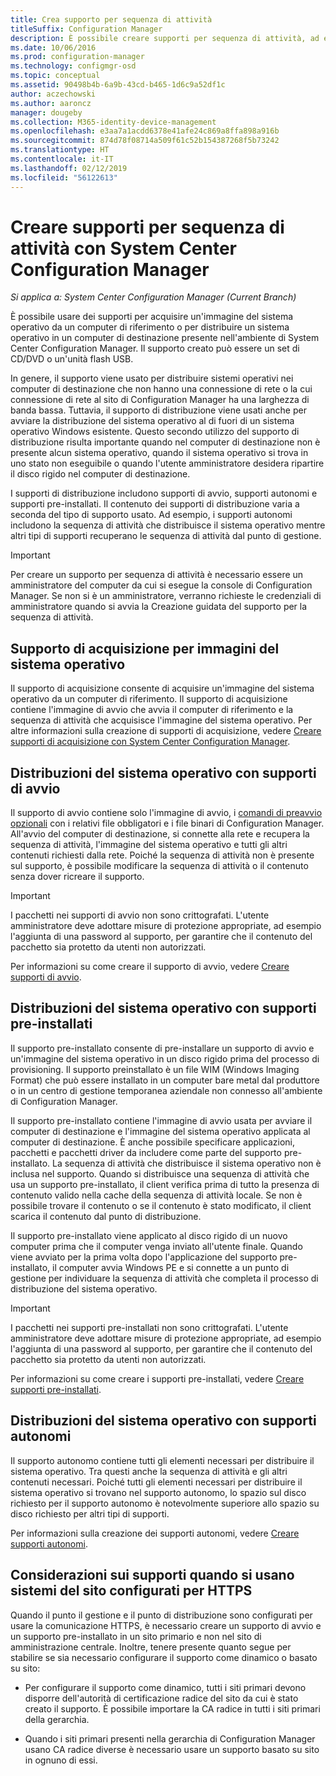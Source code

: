 ```yaml
---
title: Crea supporto per sequenza di attività
titleSuffix: Configuration Manager
description: È possibile creare supporti per sequenza di attività, ad esempio un CD, per distribuire un sistema operativo in un computer di destinazione nell'ambiente di Configuration Manager.
ms.date: 10/06/2016
ms.prod: configuration-manager
ms.technology: configmgr-osd
ms.topic: conceptual
ms.assetid: 90498b4b-6a9b-43cd-b465-1d6c9a52df1c
author: aczechowski
ms.author: aaroncz
manager: dougeby
ms.collection: M365-identity-device-management
ms.openlocfilehash: e3aa7a1acdd6378e41afe24c869a8ffa898a916b
ms.sourcegitcommit: 874d78f08714a509f61c52b154387268f5b73242
ms.translationtype: HT
ms.contentlocale: it-IT
ms.lasthandoff: 02/12/2019
ms.locfileid: "56122613"
---
```

# <a name="create-task-sequence-media-with-system-center-configuration-manager"></a>Creare supporti per sequenza di attività con System Center Configuration Manager

*Si applica a: System Center Configuration Manager (Current Branch)*

È possibile usare dei supporti per acquisire un'immagine del sistema operativo da un computer di riferimento o per distribuire un sistema operativo in un computer di destinazione presente nell'ambiente di System Center Configuration Manager. Il supporto creato può essere un set di CD/DVD o un'unità flash USB.  

 In genere, il supporto viene usato per distribuire sistemi operativi nei computer di destinazione che non hanno una connessione di rete o la cui connessione di rete al sito di Configuration Manager ha una larghezza di banda bassa. Tuttavia, il supporto di distribuzione viene usati anche per avviare la distribuzione del sistema operativo al di fuori di un sistema operativo Windows esistente. Questo secondo utilizzo del supporto di distribuzione risulta importante quando nel computer di destinazione non è presente alcun sistema operativo, quando il sistema operativo si trova in uno stato non eseguibile o quando l'utente amministratore desidera ripartire il disco rigido nel computer di destinazione.  

 I supporti di distribuzione includono supporti di avvio, supporti autonomi e supporti pre-installati. Il contenuto dei supporti di distribuzione varia a seconda del tipo di supporto usato. Ad esempio, i supporti autonomi includono la sequenza di attività che distribuisce il sistema operativo mentre altri tipi di supporti recuperano le sequenza di attività dal punto di gestione.  

> [!IMPORTANT]  
>  Per creare un supporto per sequenza di attività è necessario essere un amministratore del computer da cui si esegue la console di Configuration Manager. Se non si è un amministratore, verranno richieste le credenziali di amministratore quando si avvia la Creazione guidata del supporto per la sequenza di attività.  

##  <a name="BKMK_PlanCaptureMedia"></a> Supporto di acquisizione per immagini del sistema operativo  
 Il supporto di acquisizione consente di acquisire un'immagine del sistema operativo da un computer di riferimento. Il supporto di acquisizione contiene l'immagine di avvio che avvia il computer di riferimento e la sequenza di attività che acquisisce l'immagine del sistema operativo. Per altre informazioni sulla creazione di supporti di acquisizione, vedere [Creare supporti di acquisizione con System Center Configuration Manager](create-capture-media.md).  

##  <a name="BKMK_PlanBootableMedia"></a> Distribuzioni del sistema operativo con supporti di avvio  
 Il supporto di avvio contiene solo l'immagine di avvio, i [comandi di preavvio opzionali](../understand/prestart-commands-for-task-sequence-media.md) con i relativi file obbligatori e i file binari di Configuration Manager. All'avvio del computer di destinazione, si connette alla rete e recupera la sequenza di attività, l'immagine del sistema operativo e tutti gli altri contenuti richiesti dalla rete. Poiché la sequenza di attività non è presente sul supporto, è possibile modificare la sequenza di attività o il contenuto senza dover ricreare il supporto.  

> [!IMPORTANT]  
>  I pacchetti nei supporti di avvio non sono crittografati. L'utente amministratore deve adottare misure di protezione appropriate, ad esempio l'aggiunta di una password al supporto, per garantire che il contenuto del pacchetto sia protetto da utenti non autorizzati.  

 Per informazioni su come creare il supporto di avvio, vedere [Creare supporti di avvio](create-bootable-media.md).  

##  <a name="BKMK_PlanPrestagedMedia"></a> Distribuzioni del sistema operativo con supporti pre-installati  
 Il supporto pre-installato consente di pre-installare un supporto di avvio e un'immagine del sistema operativo in un disco rigido prima del processo di provisioning. Il supporto preinstallato è un file WIM (Windows Imaging Format) che può essere installato in un computer bare metal dal produttore o in un centro di gestione temporanea aziendale non connesso all'ambiente di Configuration Manager.  

 Il supporto pre-installato contiene l'immagine di avvio usata per avviare il computer di destinazione e l'immagine del sistema operativo applicata al computer di destinazione. È anche possibile specificare applicazioni, pacchetti e pacchetti driver da includere come parte del supporto pre-installato. La sequenza di attività che distribuisce il sistema operativo non è inclusa nel supporto. Quando si distribuisce una sequenza di attività che usa un supporto pre-installato, il client verifica prima di tutto la presenza di contenuto valido nella cache della sequenza di attività locale. Se non è possibile trovare il contenuto o se il contenuto è stato modificato, il client scarica il contenuto dal punto di distribuzione.  

 Il supporto pre-installato viene applicato al disco rigido di un nuovo computer prima che il computer venga inviato all'utente finale. Quando viene avviato per la prima volta dopo l'applicazione del supporto pre-installato, il computer avvia Windows PE e si connette a un punto di gestione per individuare la sequenza di attività che completa il processo di distribuzione del sistema operativo.  

> [!IMPORTANT]  
>  I pacchetti nei supporti pre-installati non sono crittografati. L'utente amministratore deve adottare misure di protezione appropriate, ad esempio l'aggiunta di una password al supporto, per garantire che il contenuto del pacchetto sia protetto da utenti non autorizzati.  

 Per informazioni su come creare i supporti pre-installati, vedere [Creare supporti pre-installati](create-prestaged-media.md).  

##  <a name="BKMK_PlanStandaloneMedia"></a> Distribuzioni del sistema operativo con supporti autonomi  
 Il supporto autonomo contiene tutti gli elementi necessari per distribuire il sistema operativo. Tra questi anche la sequenza di attività e gli altri contenuti necessari. Poiché tutti gli elementi necessari per distribuire il sistema operativo si trovano nel supporto autonomo, lo spazio sul disco richiesto per il supporto autonomo è notevolmente superiore allo spazio su disco richiesto per altri tipi di supporti.  

 Per informazioni sulla creazione dei supporti autonomi, vedere [Creare supporti autonomi](create-stand-alone-media.md).  

## <a name="media-considerations-when-using-site-systems-configured-for-https"></a>Considerazioni sui supporti quando si usano sistemi del sito configurati per HTTPS  
 Quando il punto il gestione e il punto di distribuzione sono configurati per usare la comunicazione HTTPS, è necessario creare un supporto di avvio e un supporto pre-installato in un sito primario e non nel sito di amministrazione centrale. Inoltre, tenere presente quanto segue per stabilire se sia necessario configurare il supporto come dinamico o basato su sito:  

-   Per configurare il supporto come dinamico, tutti i siti primari devono disporre dell'autorità di certificazione radice del sito da cui è stato creato il supporto. È possibile importare la CA radice in tutti i siti primari della gerarchia.  

-   Quando i siti primari presenti nella gerarchia di Configuration Manager usano CA radice diverse è necessario usare un supporto basato su sito in ognuno di essi.  
